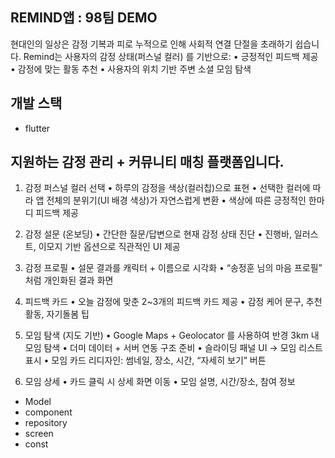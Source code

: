 ## REMIND앱 : 98팀 DEMO
현대인의 일상은 감정 기복과 피로 누적으로 인해 사회적 연결 단절을 초래하기 쉽습니다.
Remind는 사용자의 감정 상태(퍼스널 컬러) 를 기반으로:
	•	긍정적인 피드백 제공
	•	감정에 맞는 활동 추천
	•	사용자의 위치 기반 주변 소셜 모임 탐색

 ## 개발 스택
 - flutter

지원하는 감정 관리 + 커뮤니티 매칭 플랫폼입니다.
--- 
1. 감정 퍼스널 컬러 선택
	•	하루의 감정을 색상(컬러칩)으로 표현
	•	선택한 컬러에 따라 앱 전체의 분위기(UI 배경 색상)가 자연스럽게 변환
	•	색상에 따른 긍정적인 한마디 피드백 제공

2. 감정 설문 (온보딩)
	•	간단한 질문/답변으로 현재 감정 상태 진단
	•	진행바, 일러스트, 이모지 기반 옵션으로 직관적인 UI 제공

3. 감정 프로필
	•	설문 결과를 캐릭터 + 이름으로 시각화
	•	“송정훈 님의 마음 프로필” 처럼 개인화된 결과 화면

4. 피드백 카드
	•	오늘 감정에 맞춘 2~3개의 피드백 카드 제공
	•	감정 케어 문구, 추천 활동, 자기돌봄 팁

5. 모임 탐색 (지도 기반)
	•	Google Maps + Geolocator 를 사용하여 반경 3km 내 모임 탐색
	•	더미 데이터 + 서버 연동 구조 준비
	•	슬라이딩 패널 UI → 모임 리스트 표시
	•	모임 카드 리디자인: 썸네일, 장소, 시간, “자세히 보기” 버튼

6. 모임 상세
	•	카드 클릭 시 상세 화면 이동
	•	모임 설명, 시간/장소, 참여 정보

- Model
- component
- repository
- screen
- const
